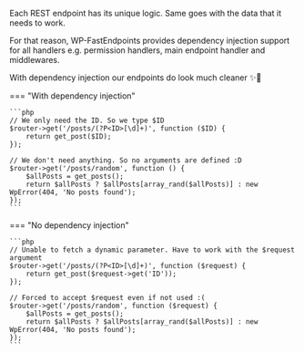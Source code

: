 Each REST endpoint has its unique logic. Same goes with the data that it needs to work.

For that reason, WP-FastEndpoints provides dependency injection support for all handlers
e.g. permission handlers, main endpoint handler and middlewares.

With dependency injection our endpoints do look much cleaner ✨🧹

=== "With dependency injection"

    ```php
    // We only need the ID. So we type $ID
    $router->get('/posts/(?P<ID>[\d]+)', function ($ID) {
        return get_post($ID);
    });

    // We don't need anything. So no arguments are defined :D
    $router->get('/posts/random', function () {
        $allPosts = get_posts();
        return $allPosts ? $allPosts[array_rand($allPosts)] : new WpError(404, 'No posts found');
    });
    ```

=== "No dependency injection"

    ```php
    // Unable to fetch a dynamic parameter. Have to work with the $request argument
    $router->get('/posts/(?P<ID>[\d]+)', function ($request) {
        return get_post($request->get('ID'));
    });

    // Forced to accept $request even if not used :(
    $router->get('/posts/random', function ($request) {
        $allPosts = get_posts();
        return $allPosts ? $allPosts[array_rand($allPosts)] : new WpError(404, 'No posts found');
    });
    ```
